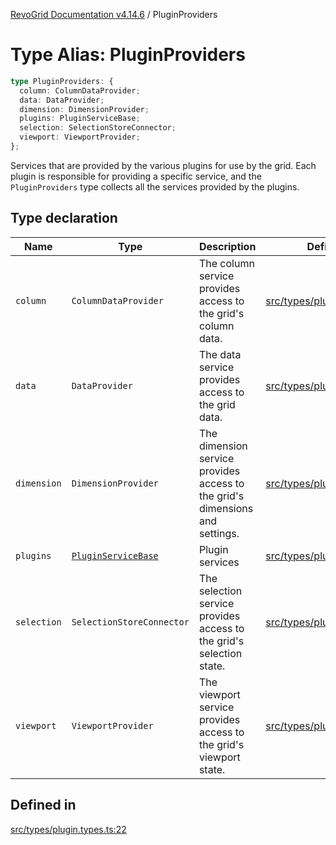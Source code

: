 [RevoGrid Documentation v4.14.6](README.md) / PluginProviders

# Type Alias: PluginProviders

```ts
type PluginProviders: {
  column: ColumnDataProvider;
  data: DataProvider;
  dimension: DimensionProvider;
  plugins: PluginServiceBase;
  selection: SelectionStoreConnector;
  viewport: ViewportProvider;
};
```

Services that are provided by the various plugins for use by the grid. Each plugin
is responsible for providing a specific service, and the `PluginProviders` type collects all the services provided
by the plugins.

## Type declaration

| Name | Type | Description | Defined in |
| ------ | ------ | ------ | ------ |
| `column` | `ColumnDataProvider` | The column service provides access to the grid's column data. | [src/types/plugin.types.ts:38](https://github.com/revolist/revogrid/blob/62db573a68fb44a3482895267c8cda1c54f2f4d4/src/types/plugin.types.ts#L38) |
| `data` | `DataProvider` | The data service provides access to the grid data. | [src/types/plugin.types.ts:26](https://github.com/revolist/revogrid/blob/62db573a68fb44a3482895267c8cda1c54f2f4d4/src/types/plugin.types.ts#L26) |
| `dimension` | `DimensionProvider` | The dimension service provides access to the grid's dimensions and settings. | [src/types/plugin.types.ts:30](https://github.com/revolist/revogrid/blob/62db573a68fb44a3482895267c8cda1c54f2f4d4/src/types/plugin.types.ts#L30) |
| `plugins` | [`PluginServiceBase`](Interface.PluginServiceBase.md) | Plugin services | [src/types/plugin.types.ts:48](https://github.com/revolist/revogrid/blob/62db573a68fb44a3482895267c8cda1c54f2f4d4/src/types/plugin.types.ts#L48) |
| `selection` | `SelectionStoreConnector` | The selection service provides access to the grid's selection state. | [src/types/plugin.types.ts:34](https://github.com/revolist/revogrid/blob/62db573a68fb44a3482895267c8cda1c54f2f4d4/src/types/plugin.types.ts#L34) |
| `viewport` | `ViewportProvider` | The viewport service provides access to the grid's viewport state. | [src/types/plugin.types.ts:42](https://github.com/revolist/revogrid/blob/62db573a68fb44a3482895267c8cda1c54f2f4d4/src/types/plugin.types.ts#L42) |

## Defined in

[src/types/plugin.types.ts:22](https://github.com/revolist/revogrid/blob/62db573a68fb44a3482895267c8cda1c54f2f4d4/src/types/plugin.types.ts#L22)
